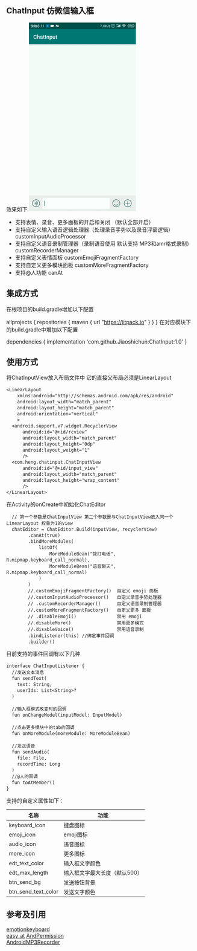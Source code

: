 ## ChatInput 仿微信输入框
效果如下
![demo](img/demo.gif)

+ 支持表情、录音、更多面板的开启和关闭 （默认全部开启） 
+ 支持自定义输入语音逻辑处理器（处理录音手势以及录音浮窗逻辑） customInputAudioProcessor 
+ 支持自定义语音录制管理器（录制语音使用 默认支持 MP3和amr格式录制）  customRecorderManager
+ 支持自定义表情面板  customEmojiFragmentFactory
+ 支持自定义更多模块面板 customMoreFragmentFactory
+ 支持@人功能   canAt

## 集成方式  
在根项目的build.gradle增加以下配置

allprojects {
    repositories {
        maven { url "https://jitpack.io" }
    }
}
在对应模块下的build.gradle中增加以下配置

dependencies {
   implementation 'com.github.Jiaoshichun:ChatInput:1.0'
    }
## 使用方式  
将ChatInputView放入布局文件中 它的直接父布局必须是LinearLayout   
```
<LinearLayout
    xmlns:android="http://schemas.android.com/apk/res/android"
    android:layout_width="match_parent"
    android:layout_height="match_parent"
    android:orientation="vertical"
    >
  <android.support.v7.widget.RecyclerView
      android:id="@+id/rcview"
      android:layout_width="match_parent"
      android:layout_height="0dp"
      android:layout_weight="1"
      />
  <com.heng.chatinput.ChatInputView
      android:id="@+id/input_view"
      android:layout_width="match_parent"
      android:layout_height="wrap_content"
      />
</LinearLayout>
```
在Activity的onCreate中初始化ChatEditor  
```
  // 第一个参数是ChatInputView 第二个参数是与ChatInputView放入同一个LinearLayout 权重为1的view
  chatEditor = ChatEditor.Build(inputView, recyclerView)
        .canAt(true)
        .bindMoreModules(
            listOf(
                MoreModuleBean("拨打电话", R.mipmap.keyboard_call_normal),
                MoreModuleBean("语音聊天", R.mipmap.keyboard_call_normal)
            )
        )
        //.customEmojiFragmentFactory()  自定义 emoji 面板
        //.customInputAudioProcessor()   自定义录音手势处理器
        // .customRecorderManager()      自定义语音录制管理器
        //.customMoreFragmentFactory()   自定义更多 面板
        // .disableEmoji()               禁用 emoji
        //.disableMore()                 禁用更多模式
        //.disableVoice()                禁用语音录制
        .bindListener(this) //绑定事件回调
        .builder()

```  
目前支持的事件回调有以下几种  
```
interface ChatInputListener {
  //发送文本消息
  fun sendText(
    text: String,
    userIds: List<String>?
  )

  //输入框模式改变时的回调
  fun onChangeModel(inputModel: InputModel)

  //点击更多模块中的tab的回调
  fun onMoreModule(moreModule: MoreModuleBean)

  //发送语音
  fun sendAudio(
    file: File,
    recordTime: Long
  )
  //@人的回调
  fun toAtMember()
}
```
支持的自定义属性如下：  

|名称| 功能 |
| ------ | ------ |
| keyboard_icon | 键盘图标 | 
| emoji_icon | emoji图标 | 
| audio_icon | 语音图标 | 
| more_icon | 更多图标 | 
| edt_text_color | 输入框文字颜色 | 
| edt_max_length | 输入框文字最大长度（默认500） | 
| btn_send_bg | 发送按钮背景 | 
| btn_send_text_color | 发送文字颜色 |   

## 参考及引用  
[emotionkeyboard](https://github.com/shinezejian/emotionkeyboard)  
[easy_at](https://github.com/iYaoy/easy_at)
[AndPermission](https://github.com/yanzhenjie/AndPermission)  
[AndroidMP3Recorder](https://github.com/GavinCT/AndroidMP3Recorder)